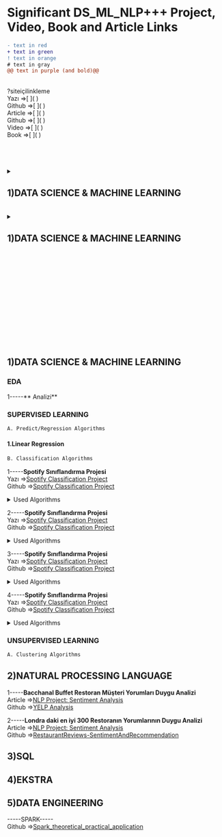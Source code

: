 # Significant DS_ML_NLP+++ Project, Video, Book and Article Links
```diff
- text in red
+ text in green
! text in orange
# text in gray
@@ text in purple (and bold)@@
```
<br>
?siteiçilinkleme

  <br>
Yazı =>[     ]( ) <br>
Github =>[     ]( ) <br>
Article =>[     ]( ) <br>
Github =>[     ]( ) <br>
Video =>[     ]( ) <br>
Book =>[     ]( ) <br> <br> <br> <br> <br>





<details>
  <summary>             
    
## 1)DATA SCIENCE & MACHINE LEARNING</summary><br>
  <details>
  <summary>
    
### SUPERVISED LEARNING</summary><br>
<details>
  <summary>
    
```diff
A. Predict/Regression Algorithms
```
  </summary><br>
    
1-----**Spotify Sınıflandırma Projesi**<br>
Yazı =>[Spotify Classification Project](https://medium.com/@erdemdagdeviren/spotify-classification-project-cd91a0765d0f) <br>
Github =>[Spotify Classification Project](https://github.com/erdemd39/Datascience-Project/tree/master/Project_3)
<details><summary>Used Algorithms</summary>
-Random Forest
</details>

2-----**Spotify Sınıflandırma Projesi**<br>
Yazı =>[Spotify Classification Project](https://medium.com/@erdemdagdeviren/spotify-classification-project-cd91a0765d0f) <br>
Github =>[Spotify Classification Project](https://github.com/erdemd39/Datascience-Project/tree/master/Project_3)
<details><summary>Used Algorithms</summary>
  -Random Forest<br>
  -Random Forest<br>
  -Random Forest<br>
  -Random Forest<br>
  -Random Forest
</details>
  
</details> <br> 
<details>
  <summary>
    
```diff
A. Classification Algorithms
```
  </summary><br>
    
1-----**Spotify Sınıflandırma Projesi**<br>
Yazı =>[Spotify Classification Project](https://medium.com/@erdemdagdeviren/spotify-classification-project-cd91a0765d0f) <br>
Github =>[Spotify Classification Project](https://github.com/erdemd39/Datascience-Project/tree/master/Project_3)
<details><summary>Used Algorithms</summary>
-Random Forest
</details>

2-----**Spotify Sınıflandırma Projesi**<br>
Yazı =>[Spotify Classification Project](https://medium.com/@erdemdagdeviren/spotify-classification-project-cd91a0765d0f) <br>
Github =>[Spotify Classification Project](https://github.com/erdemd39/Datascience-Project/tree/master/Project_3)
<details><summary>Used Algorithms</summary>
  -Random Forest<br>
  -Random Forest<br>
  -Random Forest<br>
  -Random Forest<br>
  -Random Forest
</details>
  
  <br><br><br>
  
</details>
</details>
 <details>
  <summary>
    
### UNSUPERVISED LEARNING</summary><br>
<details>
  <summary>
    
```diff
A. Predict/Regression Algorithms
```
  </summary><br>
    
1-----**Spotify Sınıflandırma Projesi**<br>
Yazı =>[Spotify Classification Project](https://medium.com/@erdemdagdeviren/spotify-classification-project-cd91a0765d0f) <br>
Github =>[Spotify Classification Project](https://github.com/erdemd39/Datascience-Project/tree/master/Project_3)
<details><summary>Used Algorithms</summary>
-Random Forest
</details>

2-----**Spotify Sınıflandırma Projesi**<br>
Yazı =>[Spotify Classification Project](https://medium.com/@erdemdagdeviren/spotify-classification-project-cd91a0765d0f) <br>
Github =>[Spotify Classification Project](https://github.com/erdemd39/Datascience-Project/tree/master/Project_3)
<details><summary>Used Algorithms</summary>
  -Random Forest<br>
  -Random Forest<br>
  -Random Forest<br>
  -Random Forest<br>
  -Random Forest
</details>
  
</details> <br> 
<details>
  <summary>
    
```diff
B. Classification Algorithms
```
  </summary><br>
    
1-----**Spotify Sınıflandırma Projesi**<br>
Yazı =>[Spotify Classification Project](https://medium.com/@erdemdagdeviren/spotify-classification-project-cd91a0765d0f) <br>
Github =>[Spotify Classification Project](https://github.com/erdemd39/Datascience-Project/tree/master/Project_3)
<details><summary>Used Algorithms</summary>
-Random Forest
</details>

2-----**Spotify Sınıflandırma Projesi**<br>
Yazı =>[Spotify Classification Project](https://medium.com/@erdemdagdeviren/spotify-classification-project-cd91a0765d0f) <br>
Github =>[Spotify Classification Project](https://github.com/erdemd39/Datascience-Project/tree/master/Project_3)
<details><summary>Used Algorithms</summary>
  -Random Forest<br>
  -Random Forest<br>
  -Random Forest<br>
  -Random Forest<br>
  -Random Forest
</details>
  
  <br><br><br>
  
</details>
</details>
</details>
<br>

<details>
  <summary>             
    
## 1)DATA SCIENCE & MACHINE LEARNING</summary><br>
  <details>
  <summary>
    
### SUPERVISED LEARNING</summary><br>
<details>
  <summary>
    
```diff
A. Predict/Regression Algorithms
```
  </summary><br>
    
1-----**Spotify Sınıflandırma Projesi**<br>
Yazı =>[Spotify Classification Project](https://medium.com/@erdemdagdeviren/spotify-classification-project-cd91a0765d0f) <br>
Github =>[Spotify Classification Project](https://github.com/erdemd39/Datascience-Project/tree/master/Project_3)
<details><summary>Used Algorithms</summary>
-Random Forest
</details>

2-----**Spotify Sınıflandırma Projesi**<br>
Yazı =>[Spotify Classification Project](https://medium.com/@erdemdagdeviren/spotify-classification-project-cd91a0765d0f) <br>
Github =>[Spotify Classification Project](https://github.com/erdemd39/Datascience-Project/tree/master/Project_3)
<details><summary>Used Algorithms</summary>
  -Random Forest<br>
  -Random Forest<br>
  -Random Forest<br>
  -Random Forest<br>
  -Random Forest
</details>
  
</details> <br> 
<details>
  <summary>
    
```diff
A. Classification Algorithms
```
  </summary><br>
    
1-----**Spotify Sınıflandırma Projesi**<br>
Yazı =>[Spotify Classification Project](https://medium.com/@erdemdagdeviren/spotify-classification-project-cd91a0765d0f) <br>
Github =>[Spotify Classification Project](https://github.com/erdemd39/Datascience-Project/tree/master/Project_3)
<details><summary>Used Algorithms</summary>
-Random Forest
</details>

2-----**Spotify Sınıflandırma Projesi**<br>
Yazı =>[Spotify Classification Project](https://medium.com/@erdemdagdeviren/spotify-classification-project-cd91a0765d0f) <br>
Github =>[Spotify Classification Project](https://github.com/erdemd39/Datascience-Project/tree/master/Project_3)
<details><summary>Used Algorithms</summary>
  -Random Forest<br>
  -Random Forest<br>
  -Random Forest<br>
  -Random Forest<br>
  -Random Forest
</details>
  
  <br><br><br>
  
</details>
</details>
 <details>
  <summary>
    
### UNSUPERVISED LEARNING</summary><br>
<details>
  <summary>
    
```diff
A. Predict/Regression Algorithms
```
  </summary><br>
    
1-----**Spotify Sınıflandırma Projesi**<br>
Yazı =>[Spotify Classification Project](https://medium.com/@erdemdagdeviren/spotify-classification-project-cd91a0765d0f) <br>
Github =>[Spotify Classification Project](https://github.com/erdemd39/Datascience-Project/tree/master/Project_3)
<details><summary>Used Algorithms</summary>
-Random Forest
</details>

2-----**Spotify Sınıflandırma Projesi**<br>
Yazı =>[Spotify Classification Project](https://medium.com/@erdemdagdeviren/spotify-classification-project-cd91a0765d0f) <br>
Github =>[Spotify Classification Project](https://github.com/erdemd39/Datascience-Project/tree/master/Project_3)
<details><summary>Used Algorithms</summary>
  -Random Forest<br>
  -Random Forest<br>
  -Random Forest<br>
  -Random Forest<br>
  -Random Forest
</details>
  
</details> <br> 
<details>
  <summary>
    
```diff
B. Classification Algorithms
```
  </summary><br>
    
1-----**Spotify Sınıflandırma Projesi**<br>
Yazı =>[Spotify Classification Project](https://medium.com/@erdemdagdeviren/spotify-classification-project-cd91a0765d0f) <br>
Github =>[Spotify Classification Project](https://github.com/erdemd39/Datascience-Project/tree/master/Project_3)
<details><summary>Used Algorithms</summary>
-Random Forest
</details>

2-----**Spotify Sınıflandırma Projesi**<br>
Yazı =>[Spotify Classification Project](https://medium.com/@erdemdagdeviren/spotify-classification-project-cd91a0765d0f) <br>
Github =>[Spotify Classification Project](https://github.com/erdemd39/Datascience-Project/tree/master/Project_3)
<details><summary>Used Algorithms</summary>
  -Random Forest<br>
  -Random Forest<br>
  -Random Forest<br>
  -Random Forest<br>
  -Random Forest
</details>
  
  <br><br><br>
  
</details>
</details>
</details>
<br>














<br><br><br><br><br><br><br><br><br><br><br>

## 1)DATA SCIENCE & MACHINE LEARNING


### EDA
1-----** Analizi** <br>

### SUPERVISED LEARNING
```diff
A. Predict/Regression Algorithms
```
#### 1.Linear Regression


```diff
B. Classification Algorithms
```
1-----**Spotify Sınıflandırma Projesi**<br>
Yazı =>[Spotify Classification Project](https://medium.com/@erdemdagdeviren/spotify-classification-project-cd91a0765d0f) <br>
Github =>[Spotify Classification Project](https://github.com/erdemd39/Datascience-Project/tree/master/Project_3)
<details><summary>Used Algorithms</summary>
-Random Forest
</details>

2-----**Spotify Sınıflandırma Projesi**<br>
Yazı =>[Spotify Classification Project](https://medium.com/@erdemdagdeviren/spotify-classification-project-cd91a0765d0f) <br>
Github =>[Spotify Classification Project](https://github.com/erdemd39/Datascience-Project/tree/master/Project_3)
<details><summary>Used Algorithms</summary>
  -Random Forest<br>
  -Random Forest<br>
  -Random Forest<br>
  -Random Forest<br>
  -Random Forest
</details>

3-----**Spotify Sınıflandırma Projesi**<br>
Yazı =>[Spotify Classification Project](https://medium.com/@erdemdagdeviren/spotify-classification-project-cd91a0765d0f) <br>
Github =>[Spotify Classification Project](https://github.com/erdemd39/Datascience-Project/tree/master/Project_3)
<details><summary>Used Algorithms</summary>
-Random Forest
</details>

4-----**Spotify Sınıflandırma Projesi**<br>
Yazı =>[Spotify Classification Project](https://medium.com/@erdemdagdeviren/spotify-classification-project-cd91a0765d0f) <br>
Github =>[Spotify Classification Project](https://github.com/erdemd39/Datascience-Project/tree/master/Project_3)
<details><summary>Used Algorithms</summary>
-Random Forest
</details>

### UNSUPERVISED LEARNING

```diff
A. Clustering Algorithms
```


## 2)NATURAL PROCESSING LANGUAGE
1-----**Bacchanal Buffet Restoran Müşteri Yorumları Duygu Analizi** <br>
Article =>[NLP Project: Sentiment Analysis](https://medium.com/analytics-vidhya/nlp-project-sentiment-analysis-601f68b3f4b3) <br>
Github =>[YELP Analysis](https://github.com/yalinyener/NLPClassification) <br>

2-----**Londra daki en iyi 300 Restoranın Yorumlarının Duygu Analizi** <br>
Article =>[NLP Project: Sentiment Analysis](https://medium.com/analytics-vidhya/restaurant-reviews-sentiment-analysis-and-reccomendation-9bdf31a0b20) <br>
Github =>[RestaurantReviews-SentimentAndRecommendation](https://github.com/aybukemeydan/RestaurantReviews-SentimentAndRecommendation) <br>



## 3)SQL


## 4)EKSTRA



## 5)DATA ENGINEERING
-----SPARK-----<br>
Github =>[Spark_theoretical_practical_application](https://github.com/gonzaferreiro/Spark_theoretical_practical_application) <br>

